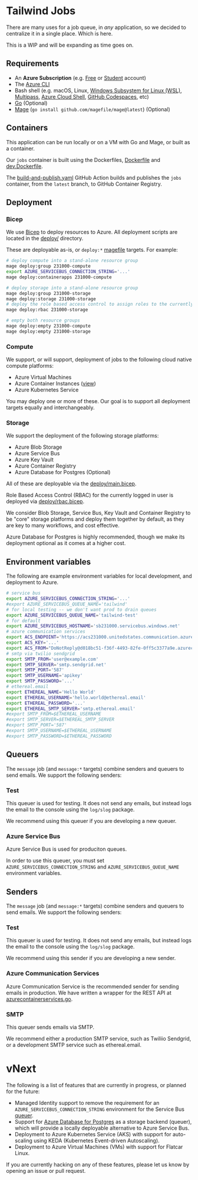 # Tailwind Jobs

There are many uses for a job queue, in _any_ application, so we decided to centralize it in a single place. Which is here.

This is a WIP and will be expanding as time goes on.

## Requirements

- An **Azure Subscription** (e.g. [Free](https://aka.ms/azure-free-account) or [Student](https://aka.ms/azure-student-account) account)
- The [Azure CLI](https://docs.microsoft.com/en-us/cli/azure/install-azure-cli)
- Bash shell (e.g. macOS, Linux, [Windows Subsystem for Linux (WSL)](https://docs.microsoft.com/en-us/windows/wsl/about), [Multipass](https://multipass.run/), [Azure Cloud Shell](https://docs.microsoft.com/en-us/azure/cloud-shell/quickstart), [GitHub Codespaces](https://github.com/features/codespaces), etc)
- [Go](https://go.dev/dl/) (Optional)
- [Mage](https://magefile.org/) (`go install github.com/magefile/mage@latest`) (Optional)


## Containers

This application can be run locally or on a VM with Go and Mage, or built as a container.

Our `jobs` container is built using the Dockerfiles, [Dockerfile](../Dockerfile) and [dev.Dockerfile](../dev.Dockerfile).

The [build-and-publish.yaml](../.github/workflows/build-and-publish.yaml) GitHub Action builds and publishes the `jobs` container, from the `latest` branch, to GitHub Container Registry.

## Deployment

### Bicep

We use [Bicep](https://learn.microsoft.com/en-us/azure/azure-resource-manager/bicep/overview?tabs=bicep) to deploy resources to Azure. All deployment scripts are located in the [deploy/](../deploy) directory.

These are deployable as-is, or `deploy:*` [magefile](../magefile.go) targets. For example:

```bash
# deploy compute into a stand-alone resource group
mage deploy:group 231000-compute
export AZURE_SERVICEBUS_CONNECTION_STRING='...'
mage deploy:containerapps 231000-compute

# deploy storage into a stand-alone resource group
mage deploy:group 231000-storage
mage deploy:storage 231000-storage
# deploy the role based access control to assign roles to the currently signed in user
mage deploy:rbac 231000-storage

# empty both resource groups
mage deploy:empty 231000-compute
mage deploy:empty 231000-storage
```

### Compute

We support, or will support, deployment of jobs to the following cloud native compute platforms:

- Azure Virtual Machines
- Azure Container Instances ([view](../deploy/azure-container-apps.bicep))
- Azure Kubernetes Service

You may deploy one or more of these. Our goal is to support all deployment targets equally and interchangeably.

### Storage

We support the deployment of the following storage platforms:

- Azure Blob Storage
- Azure Service Bus
- Azure Key Vault
- Azure Container Registry
- Azure Database for Postgres (Optional)

All of these are deployable via the [deploy/main.bicep](../deploy/main.bicep).

Role Based Access Control (RBAC) for the currently logged in user is deployed via [deploy/rbac.bicep](../deploy/rbac.bicep).

We consider Blob Storage, Service Bus, Key Vault and Container Registry to be "core" storage platforms and deploy them together by default, as they are key to many workflows, and cost effective.

Azure Database for Postgres is highly recommended, though we make its deployment optional as it comes at a higher cost.

## Environment variables

The following are example environment variables for local development, and deployment to Azure.

```bash
# service bus
export AZURE_SERVICEBUS_CONNECTION_STRING='...'
#export AZURE_SERVICEBUS_QUEUE_NAME='tailwind'
# for local testing -- we don't want prod to drain queues
export AZURE_SERVICEBUS_QUEUE_NAME='tailwind-test'
# for default
export AZURE_SERVICEBUS_HOSTNAME='sb231000.servicebus.windows.net'
# azure communication services
export ACS_ENDPOINT='https://acs231000.unitedstates.communication.azure.com/'
export ACS_KEY='...'
export ACS_FROM="DoNotReply@d018bc51-f36f-4493-82fe-0ff5c3377a9e.azurecomm.net"
# smtp via twilio sendgrid
export SMTP_FROM='user@example.com'
export SMTP_SERVER='smtp.sendgrid.net'
export SMTP_PORT='587'
export SMTP_USERNAME='apikey'
export SMTP_PASSWORD='...'
# ethereal.email
export ETHEREAL_NAME='Hello World'
export ETHEREAL_USERNAME='hello.world@ethereal.email'
export ETHEREAL_PASSWORD='...'
export ETHEREAL_SMTP_SERVER='smtp.ethereal.email'
#export SMTP_FROM=$ETHEREAL_USERNAME
#export SMTP_SERVER=$ETHEREAL_SMTP_SERVER
#export SMTP_PORT='587'
#export SMTP_USERNAME=$ETHEREAL_USERNAME
#export SMTP_PASSWORD=$ETHEREAL_PASSWORD
```

## Queuers

The `message` job (and `message:*` targets) combine senders and queuers to send emails. We support the following senders:

### Test

This queuer is used for testing. It does not send any emails, but instead logs the email to the console using the `log/slog` package.

We recommend using this queuer if you are developing a new queuer.

### Azure Service Bus

Azure Service Bus is used for produciton queues.

In order to use this queuer, you must set `AZURE_SERVICEBUS_CONNECTION_STRING` and `AZURE_SERVICEBUS_QUEUE_NAME` environment variables.


## Senders

The `message` job (and `message:*` targets) combine senders and queuers to send emails. We support the following senders:

### Test

This queuer is used for testing. It does not send any emails, but instead logs the email to the console using the `log/slog` package.

We recommend using this sender if you are developing a new sender.

### Azure Communication Services

Azure Communication Service is the recommended sender for sending emails in production. We have written a wrapper for the REST API at [azurecontainerservices.go](../senders/azurecontainerservices.go).

### SMTP

This queuer sends emails via SMTP.

We recommend either a production SMTP service, such as Twiliio Sendgrid, or a development SMTP service such as ethereal.email.
# vNext

The following is a list of features that are currently in progress, or planned for the future:

- Managed Identity support to remove the requirement for an `AZURE_SERVICEBUS_CONNECTION_STRING` environment for the Service Bus [queuer](queuers.md).
- Support for [Azure Database for Postgres](https://azure.microsoft.com/en-us/services/postgresql/) as a storage backend (queuer), which will provide a locally deployable alternative to Azure Service Bus.
- Deployment to Azure Kubernetes Service (AKS) with support for auto-scaling using KEDA (Kubernetes Event-driven Autoscaling).
- Deployment to Azure Virtual Machines (VMs) with support for Flatcar Linux.

If you are currently hacking on any of these features, please let us know by opening an issue or pull request.
